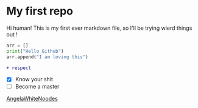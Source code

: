 # My first repo
Hi human! This is my first ever markdown file, so I'll be trying wierd things out !

```py
arr = []
print("Hello Github")
arr.append("I am loving this")
```

```diff
+ respect
```
- [x] Know your shit 
- [ ] Become a master

[AngelaWhiteNoodes](https://play-lh.googleusercontent.com/MkDTZYlBz5l9DIMGbNHc7Yoc6gE5U5TdlVk-rPAv86mkXuUiKIUPHIrEKvYTJHsGHPw=w526-h296-rw)
